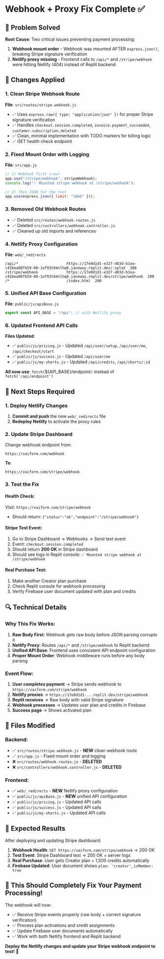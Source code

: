 # Webhook + Proxy Fix Complete ✅

## 🎯 **Problem Solved**

**Root Cause**: Two critical issues preventing payment processing:
1. **Webhook mount order** - Webhook was mounted AFTER `express.json()`, breaking Stripe signature verification
2. **Netlify proxy missing** - Frontend calls to `/api/*` and `/stripe/webhook` were hitting Netlify (404) instead of Replit backend

## 🔧 **Changes Applied**

### **1. Clean Stripe Webhook Route**
**File**: `src/routes/stripe.webhook.js`
- ✅ Uses `express.raw({ type: "application/json" })` for proper Stripe signature verification
- ✅ Handles `checkout.session.completed`, `invoice.payment_succeeded`, `customer.subscription.deleted`
- ✅ Clean, minimal implementation with TODO markers for billing logic
- ✅ GET health check endpoint

### **2. Fixed Mount Order with Logging**
**File**: `src/app.js`
```javascript
// 1) Webhook first (raw)
app.use("/stripe/webhook", stripeWebhook);
console.log("✅ Mounted stripe webhook at /stripe/webhook");

// 2) Then JSON for the rest
app.use(express.json({ limit: "10mb" }));
```

### **3. Removed Old Webhook Routes**
- ✅ Deleted `src/routes/webhook.routes.js`
- ✅ Deleted `src/controllers/webhook.controller.js`
- ✅ Cleaned up old imports and references

### **4. Netlify Proxy Configuration**
**File**: `web/_redirects`
```
/api/*                      https://17e0d1d1-e327-483d-b1ea-c41bea08fb59-00-1ef93t84nlhq6.janeway.replit.dev/:splat  200
/stripe/webhook             https://17e0d1d1-e327-483d-b1ea-c41bea08fb59-00-1ef93t84nlhq6.janeway.replit.dev/stripe/webhook  200
/*                          /index.html  200
```

### **5. Unified API Base Configuration**
**File**: `public/js/apiBase.js`
```javascript
export const API_BASE = "/api"; // with Netlify proxy
```

### **6. Updated Frontend API Calls**
**Files Updated**:
- ✅ `public/js/pricing.js` - Updated `/api/user/setup`, `/api/user/me`, `/api/checkout/start`
- ✅ `public/js/success.js` - Updated `/api/user/me`
- ✅ `public/js/my-shorts.js` - Updated `/api/credits`, `/api/shorts/:id`

**All now use**: `fetch(`${API_BASE}/endpoint`)` instead of `fetch('/api/endpoint')`

## 🎯 **Next Steps Required**

### **1. Deploy Netlify Changes**
1. **Commit and push** the new `web/_redirects` file
2. **Redeploy Netlify** to activate the proxy rules

### **2. Update Stripe Dashboard**
Change webhook endpoint from:
```
https://vaiform.com/webhook
```
**To**:
```
https://vaiform.com/stripe/webhook
```

### **3. Test the Fix**

#### **Health Check**:
Visit: `https://vaiform.com/stripe/webhook`
- Should return: `{"status":"ok","endpoint":"/stripe/webhook"}`

#### **Stripe Test Event**:
1. Go to Stripe Dashboard → Webhooks → Send test event
2. Event: `checkout.session.completed`
3. Should return **200 OK** in Stripe dashboard
4. Should see logs in Replit console: `✅ Mounted stripe webhook at /stripe/webhook`

#### **Real Purchase Test**:
1. Make another Creator plan purchase
2. Check Replit console for webhook processing
3. Verify Firebase user document updated with plan and credits

## 🔍 **Technical Details**

### **Why This Fix Works**:
1. **Raw Body First**: Webhook gets raw body before JSON parsing corrupts it
2. **Netlify Proxy**: Routes `/api/*` and `/stripe/webhook` to Replit backend
3. **Unified API Base**: Frontend uses consistent API endpoint configuration
4. **Proper Mount Order**: Webhook middleware runs before any body parsing

### **Event Flow**:
1. **User completes payment** → Stripe sends webhook to `https://vaiform.com/stripe/webhook`
2. **Netlify proxies** → `https://17e0d1d1-...replit.dev/stripe/webhook`
3. **Replit receives** → Raw body with valid Stripe signature
4. **Webhook processes** → Updates user plan and credits in Firebase
5. **Success page** → Shows activated plan

## 📁 **Files Modified**

### **Backend**:
- ✅ `src/routes/stripe.webhook.js` - **NEW** clean webhook route
- ✅ `src/app.js` - Fixed mount order and logging
- ❌ `src/routes/webhook.routes.js` - **DELETED**
- ❌ `src/controllers/webhook.controller.js` - **DELETED**

### **Frontend**:
- ✅ `web/_redirects` - **NEW** Netlify proxy configuration
- ✅ `public/js/apiBase.js` - **NEW** unified API configuration
- ✅ `public/js/pricing.js` - Updated API calls
- ✅ `public/js/success.js` - Updated API calls
- ✅ `public/js/my-shorts.js` - Updated API calls

## 🧪 **Expected Results**

After deploying and updating Stripe dashboard:

1. **Webhook Health**: `GET https://vaiform.com/stripe/webhook` → 200 OK
2. **Test Event**: Stripe Dashboard test → 200 OK + server logs
3. **Real Purchase**: User gets Creator plan + 1,500 credits automatically
4. **Firebase Updated**: User document shows `plan: 'creator'`, `isMember: true`

## 🎉 **This Should Completely Fix Your Payment Processing!**

The webhook will now:
- ✅ Receive Stripe events properly (raw body + correct signature verification)
- ✅ Process plan activations and credit assignments
- ✅ Update Firebase user documents automatically
- ✅ Work with both Netlify frontend and Replit backend

**Deploy the Netlify changes and update your Stripe webhook endpoint to test!** 🚀

